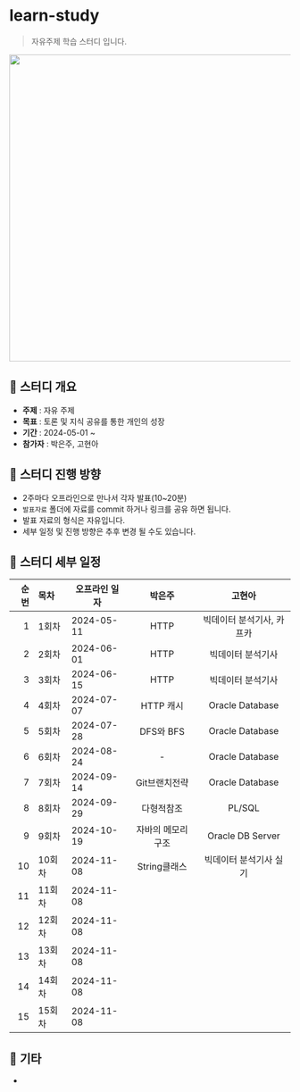 learn-study
=============
> 자유주제 학습 스터디 입니다.

<p align="center">
  <img src="https://img.freepik.com/premium-vector/coding-programmer-developer-flat-vector-illustration-template_128772-814.jpg?w=2000" width="700" height="550">
</p>

## :triangular_flag_on_post:  스터디 개요
+ **주제** : 자유 주제
+ **목표** : 토론 및 지식 공유를 통한 개인의 성장
+ **기간** : 2024-05-01 ~
+ **참가자** : 박은주, 고현아 
 
## :triangular_flag_on_post: 스터디 진행 방향
+ 2주마다 오프라인으로 만나서 각자 발표(10~20분)
+ `발표자료` 폴더에 자료를 commit 하거나 링크를 공유 하면 됩니다.
+ 발표 자료의 형식은 자유입니다.
+ 세부 일정 및 진행 방향은 추후 변경 될 수도 있습니다.

## :triangular_flag_on_post: 스터디 세부 일정
| 순번 | 목차| 오프라인 일자 |  박은주 | 고현아 |
| ------: | :---------------| -------|:-------:|:-------:|
| 1 | 1회차 | 2024-05-11 | HTTP | 빅데이터 분석기사, 카프카  |
| 2 | 2회차 | 2024-06-01 | HTTP | 빅데이터 분석기사 |
| 3 | 3회차 | 2024-06-15 | HTTP | 빅데이터 분석기사 |
| 4 | 4회차 | 2024-07-07 | HTTP 캐시 | Oracle Database |
| 5 | 5회차 | 2024-07-28 | DFS와 BFS | Oracle Database |
| 6 | 6회차 | 2024-08-24 | - | Oracle Database |
| 7 | 7회차 | 2024-09-14 | Git브랜치전략 | Oracle Database |
| 8 | 8회차 | 2024-09-29 | 다형적참조 | PL/SQL |
| 9 | 9회차 | 2024-10-19 | 자바의 메모리 구조 | Oracle DB Server |
| 10 | 10회차 | 2024-11-08 | String클래스  | 빅데이터 분석기사 실기 |
| 11 | 11회차 | 2024-11-08 |  |  |
| 12 | 12회차 | 2024-11-08 |  |  |
| 13 | 13회차 | 2024-11-08 |  |  |
| 14 | 14회차 | 2024-11-08 |  |  |
| 15 | 15회차 | 2024-11-08 |  |  |

## :triangular_flag_on_post:  기타
+ 
